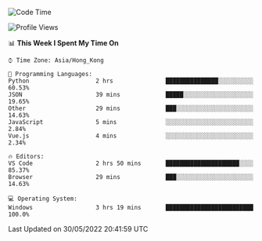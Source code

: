 <!--START_SECTION:waka-->
![Code Time](http://img.shields.io/badge/Code%20Time-17%20hrs%2025%20mins-blue)

![Profile Views](http://img.shields.io/badge/Profile%20Views-4-blue)

📊 **This Week I Spent My Time On** 

```text
⌚︎ Time Zone: Asia/Hong_Kong

💬 Programming Languages: 
Python                   2 hrs               ███████████████░░░░░░░░░░   60.53% 
JSON                     39 mins             █████░░░░░░░░░░░░░░░░░░░░   19.65% 
Other                    29 mins             ███░░░░░░░░░░░░░░░░░░░░░░   14.63% 
JavaScript               5 mins              ░░░░░░░░░░░░░░░░░░░░░░░░░   2.84% 
Vue.js                   4 mins              ░░░░░░░░░░░░░░░░░░░░░░░░░   2.34%

🔥 Editors: 
VS Code                  2 hrs 50 mins       █████████████████████░░░░   85.37% 
Browser                  29 mins             ███░░░░░░░░░░░░░░░░░░░░░░   14.63%

💻 Operating System: 
Windows                  3 hrs 19 mins       █████████████████████████   100.0%

```


 Last Updated on 30/05/2022 20:41:59 UTC
<!--END_SECTION:waka-->
